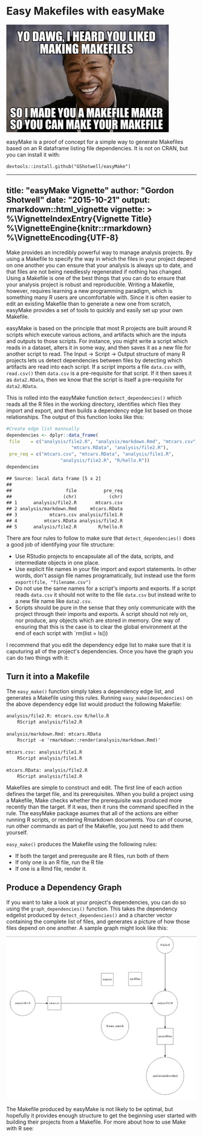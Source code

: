 # Easy Makefiles with easyMake
![Xzibit](images/Xzibit.jpg)

easyMake is a proof of concept for a simple way to generate Makefiles based on an R dataframe listing file dependencies. It is not on CRAN, but you can install it with:

```
devtools::install.github("GShotwell/easyMake")
```
---
title: "easyMake Vignette"
author: "Gordon Shotwell"
date: "2015-10-21"
output: rmarkdown::html_vignette
vignette: >
  %\VignetteIndexEntry{Vignette Title}
  %\VignetteEngine{knitr::rmarkdown}
  %\VignetteEncoding{UTF-8}
---

Make provides an incredibly powerful way to manage analysis projects. By using a Makefile to specify the way in which the files in your project depend on one another you can ensure that your analysis is always up to date, and that files are not being needlessly regenerated if nothing has changed. Using a Makefile is one of the best things that you can do to ensure that your analysis project is robust and reproducible. Writing a Makefile, however, requires learning a new programming paradigm, which is something many R users are uncomfortable with. Since it is often easier to edit an existing Makefile than to generate a new one from scratch, easyMake provides a set of tools to quickly and easily set up your own Makefile. 

easyMake is based on the principle that most R projects are built around R scripts which execute various actions, and artifacts which are the inputs and outputs to those scripts. For instance, you might write a script which reads in a dataset, alters it in some way, and then saves it as a new file for another script to read. The Input -> Script -> Output structure of many R projects lets us detect dependencies between files by detecting which artifacts are read into each script. If a script imports a file `data.csv` with, `read.csv()` then `data.csv` is a pre-requisite for that script. If it then saves it as `data2.RData`, then we know that the script is itself a pre-requisite for `data2.RData`. 

This is rolled into the easyMake function `detect_dependencies()` which reads all the R files in the working directory, identifies which files they import and export, and then builds a dependency edge list based on those relationships. The output of this function looks like this:



```r
#Create edge list mannually
dependencies <- dplyr::data_frame(
 file    = c("analysis/file2.R", "analysis/markdown.Rmd", "mtcars.csv",
 						"mtcars.RData", "analysis/file2.R"),
 pre_req = c("mtcars.csv", "mtcars.RData", "analysis/file1.R",
 					"analysis/file2.R", "R/hello.R"))
dependencies
```

```
## Source: local data frame [5 x 2]
## 
##                    file          pre_req
##                   (chr)            (chr)
## 1      analysis/file2.R       mtcars.csv
## 2 analysis/markdown.Rmd     mtcars.RData
## 3            mtcars.csv analysis/file1.R
## 4          mtcars.RData analysis/file2.R
## 5      analysis/file2.R        R/hello.R
```

There are four rules to follow to make sure that `detect_dependencies()` does a good job of identifying your file structure:

- Use RStudio projects to encapsulate all of the data, scripts, and intermediate objects in one place.
- Use explicit file names in your file import and export statements. In other words, don't assign file names programatically, but instead use the form `export(file, "filename.csv")`
- Do not use the same names for a script's imports and exports. If a script reads `data.csv` it should not write to the file `data.csv` but instead write to a new file name like `data2.csv`.
- Scripts should be pure in the sense that they only communicate with the project through their imports and exports. A script should not rely on, nor produce, any objects which are stored in memory. One way of ensuring that this is the case is to clear the global environment at the end of each script with `rm(list = ls())

I recommend that you edit the dependency edge list to make sure that it is caputuring all of the project's dependencies. Once you have the graph you can do two things with it:

## Turn it into a Makefile

The `easy_make()` function simply takes a dependency edge list, and generates a Makefile using this rules. Running `easy_make(dependencies)` on the above dependency edge list would product the following Makefile:

```
analysis/file2.R: mtcars.csv R/hello.R
	RScript analysis/file2.R
 
analysis/markdown.Rmd: mtcars.RData
	Rscript -e 'rmarkdown::render(analysis/markdown.Rmd)'
 
mtcars.csv: analysis/file1.R
	RScript analysis/file1.R
 
mtcars.RData: analysis/file2.R
	RScript analysis/file2.R
```

Makefiles are simple to construct and edit. The first line of each action defines the target file, and its prerequisites. When you build a project using a Makefile, Make checks whether the prerequisite was produced more recently than the target. If it was, then it runs the command specified in the rule. The easyMake package asumes that all of the actions are either running R scripts, or rendering Rmarkdown documents. You can of course, run other commands as part of the Makefile, you just need to add them yourself. 

`easy_make()` produces the Makefile using the following rules:

* If both the target and prerequsite are R files, run both of them
* If only one is an R file, run the R file
* If one is a Rmd file, render it. 

## Produce a Dependency Graph

If you want to take a look at your project's dependencies, you can do so using the `graph_dependencies()` function. This takes the dependency edgelist produced by `detect_dependencies()` and a charcter vector containing the complete list of files, and generates a picture of how those files depend on one another. A sample graph might look like this:

![File grap](images/file_graph.jpg)

The Makefile produced by easyMake is not likely to be optimal, but hopefully it provides enough structure to get the beginning user started with building their projects from a Makefile. For more about how to use Make with R see:

